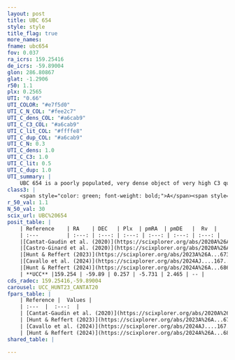 ```yaml
---
layout: post
title: UBC 654
style: style
title_flag: true
more_names: 
fname: ubc654
fov: 0.037
ra_icrs: 159.25416
de_icrs: -59.89004
glon: 286.80867
glat: -1.2906
r50: 1.1
plx: 0.2565
UTI: "0.66"
UTI_COLOR: "#e7f5d0"
UTI_C_N_COL: "#fee2c7"
UTI_C_dens_COL: "#a6cab9"
UTI_C_C3_COL: "#a6cab9"
UTI_C_lit_COL: "#ffffe8"
UTI_C_dup_COL: "#a6cab9"
UTI_C_N: 0.3
UTI_C_dens: 1.0
UTI_C_C3: 1.0
UTI_C_lit: 0.5
UTI_C_dup: 1.0
UTI_summary: |
    UBC 654 is a poorly populated, very dense object of very high C3 quality. It is moderately studied in the literature.
class3: |
    <span style="color: green; font-weight: bold;">A</span><span style="color: green; font-weight: bold;">A</span>
r_50_val: 1.1
N_50_val: 30
scix_url: UBC%20654
posit_table: |
    | Reference    | RA    | DEC   | Plx  | pmRA  | pmDE   |  Rv  |
    | :---         | :---: | :---: | :---: | :---: | :---: | :---: |
    |[Cantat-Gaudin et al. (2020)](https://scixplorer.org/abs/2020A%26A...640A...1C) | 159.284 | -59.875 | 0.231 | -5.713 | 2.491 | -- |
    |[Castro-Ginard et al. (2020)](https://scixplorer.org/abs/2020A%26A...635A..45C) | 159.333 | -59.86 | 0.229 | -5.709 | 2.492 | -- |
    |[Hunt & Reffert (2023)](https://scixplorer.org/abs/2023A%26A...673A.114H) | 159.266 | -59.89 | 0.252 | -5.753 | 2.448 | -- |
    |[Cavallo et al. (2024)](https://scixplorer.org/abs/2024AJ....167...12C) | 159.26 | -59.89 | 0.253 | -- | -- | -- |
    |[Hunt & Reffert (2024)](https://scixplorer.org/abs/2024A%26A...686A..42H) | 159.266 | -59.89 | 0.252 | -5.753 | 2.448 | -- |
    | **UCC** |159.254 | -59.89 | 0.257 | -5.731 | 2.465 | -- | 
cds_radec: 159.25416,-59.89004
carousel: UCC_HUNT23_CANTAT20
fpars_table: |
    | Reference |  Values |
    | :---  |  :---:  |
    | [Cantat-Gaudin et al. (2020)](https://scixplorer.org/abs/2020A%26A...640A...1C) | `AVNN=1.53, DMNN=13.1, AgeNN=6.95` |
    | [Hunt & Reffert (2023)](https://scixplorer.org/abs/2023A%26A...673A.114H) | `AV50=1.487, diffAV50=0.615, MOD50=12.859, logAge50=7.958` |
    | [Cavallo et al. (2024)](https://scixplorer.org/abs/2024AJ....167...12C) | `AV50=1.67, dMod50=12.38, logAge50=8.08, [Fe/H]50=0.02` |
    | [Hunt & Reffert (2024)](https://scixplorer.org/abs/2024A%26A...686A..42H) | `MassJ=478.756` |
shared_table: |
    
---
```

